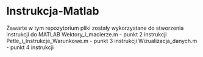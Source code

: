 # Instrukcja-Matlab
Zawarte w tym repozytorium pliki zostały wykorzystane do stworzenia instrukcji do MATLAB
Wektory_i_macierze.m - punkt 2 instrukcji
Petle_i_Instrukcje_Warunkowe.m - punkt 3 instrukcji
Wizualizacja_danych.m - punkt 4 instrukcji
